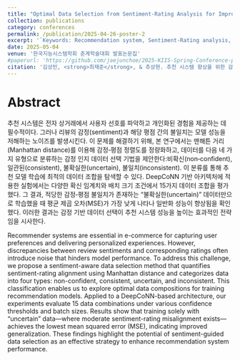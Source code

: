 ```yaml
---
title: "Optimal Data Selection from Sentiment-Rating Analysis for Improving Recommendation Systems"
collection: publications
category: conferences
permalink: /publication/2025-04-26-poster-2
excerpt: '`Keywords: Recommendation system, Sentiment-Rating analysis, Oprimal data selection, Deep Cooperative Neural Networks(DeepCoNN)`'
date: 2025-05-04
venue: '한국지능시스템학회 춘계학술대회 발표논문집'
#paperurl: 'https://github.com/jaejunchoe/2025-KIIS-Spring-Conference-pp.223-224'
citation: '김상민, <strong>최재준</strong>, & 추상현. 추천 시스템 향상을 위한 감정-평점 분석 기반 최적 데이터 선별. 한국지능시스템학회 춘계학술대회 발표논문집, 2025, 제35권 1호, pp. 223-224.'
---
```


# Abstract
추천 시스템은 전자 상거래에서 사용자 선호를 파악하고 개인화된 경험을 제공하는 데 필수적이다. 그러나 리뷰의 감정(sentiment)과 해당 평점 간의 불일치는 모델 성능을 저해하는 노이즈를 발생시킨다. 이 문제를 해결하기 위해, 본 연구에서는 맨해튼 거리(Manhattan distance)를 이용해 감정‑평점 정렬도를 정량화하고, 데이터를 다음 네 가지 유형으로 분류하는 감정 인지 데이터 선택 기법을 제안한다:비확신(non‑confident), 일관된(consistent), 불확실한(uncertain), 불일치(inconsistent). 이 분류를 통해 추천 모델 학습에 최적의 데이터 조합을 탐색할 수 있다. DeepCoNN 기반 아키텍처에 적용한 실험에서는 다양한 확신 임계치와 배치 크기 조건에서 15가지 데이터 조합을 평가했다. 그 결과, 적당한 감정‑평점 불일치가 존재하는 “불확실한(uncertain)” 데이터만으로 학습했을 때 평균 제곱 오차(MSE)가 가장 낮게 나타나 일반화 성능이 향상됨을 확인했다. 이러한 결과는 감정 기반 데이터 선택이 추천 시스템 성능을 높이는 효과적인 전략임을 시사한다. <br/>


Recommender systems are essential in e-commerce for capturing user preferences and delivering personalized experiences. However, discrepancies between review sentiments and corresponding ratings often introduce noise that hinders model performance. To address this challenge, we propose a sentiment-aware data selection method that quantifies sentiment-rating alignment using Manhattan distance and categorizes data into four types: non-confident, consistent, uncertain, and inconsistent. This classification enables us to explore optimal data compositions for training recommendation models. Applied to a DeepCoNN-based architecture, our experiments evaluate 15 data combinations under various confidence thresholds and batch sizes. Results show that training solely with “uncertain” data—where moderate sentiment-rating misalignment exists— achieves the lowest mean squared error (MSE), indicating improved generalization. These findings highlight the potential of sentiment-guided data selection as an effective strategy to enhance recommendation system performance.

<br/>


